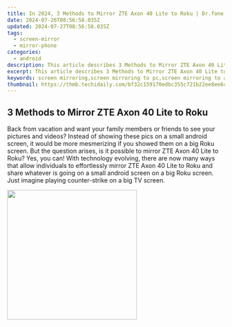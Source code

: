 ```yaml
---
title: In 2024, 3 Methods to Mirror ZTE Axon 40 Lite to Roku | Dr.fone
date: 2024-07-26T08:56:58.035Z
updated: 2024-07-27T08:56:58.035Z
tags: 
  - screen-mirror
  - mirror-phone
categories:
  - android
description: This article describes 3 Methods to Mirror ZTE Axon 40 Lite to Roku
excerpt: This article describes 3 Methods to Mirror ZTE Axon 40 Lite to Roku
keywords: screen mirroring,screen mirroring to pc,screen mirroring to apple tv,screen mirroring to samsung tv,screen mirroring to android,screen mirroring to roku,screen mirroring to tv,screen mirroring to smart tv,screen mirroring to sony tv
thumbnail: https://thmb.techidaily.com/bf32c159170edbc355c721b22ee8ee6c67dda36feed408fdb0ec7f3ca8b4ddc2.jpg
---
```


## 3 Methods to Mirror ZTE Axon 40 Lite to Roku

Back from vacation and want your family members or friends to see your pictures and videos? Instead of showing these pics on a small android screen, it would be more mesmerizing if you showed them on a big Roku screen. But the question arises, is it possible to mirror ZTE Axon 40 Lite to Roku? Yes, you can! With technology evolving, there are now many ways that allow individuals to effortlessly mirror ZTE Axon 40 Lite to Roku and share whatever is going on a small android screen on a big Roku screen. Just imagine playing counter-strike on a big TV screen.



<ins class="adsbygoogle"
      style="display:block"
      data-ad-client="ca-pub-7571918770474297"
      data-ad-slot="8358498916"
      data-ad-format="auto"
      data-full-width-responsive="true"></ins>


<!-- affiliate ads begin -->
<a href="https://natural-cycles.sjv.io/c/5597632/2072199/17885" target="_top" id="2072199"><img src="//a.impactradius-go.com/display-ad/17885-2072199" border="0" alt="" width="300" height="300"/></a><img height="0" width="0" src="https://imp.pxf.io/i/5597632/2072199/17885" style="position:absolute;visibility:hidden;" border="0" />
<!-- affiliate ads end -->